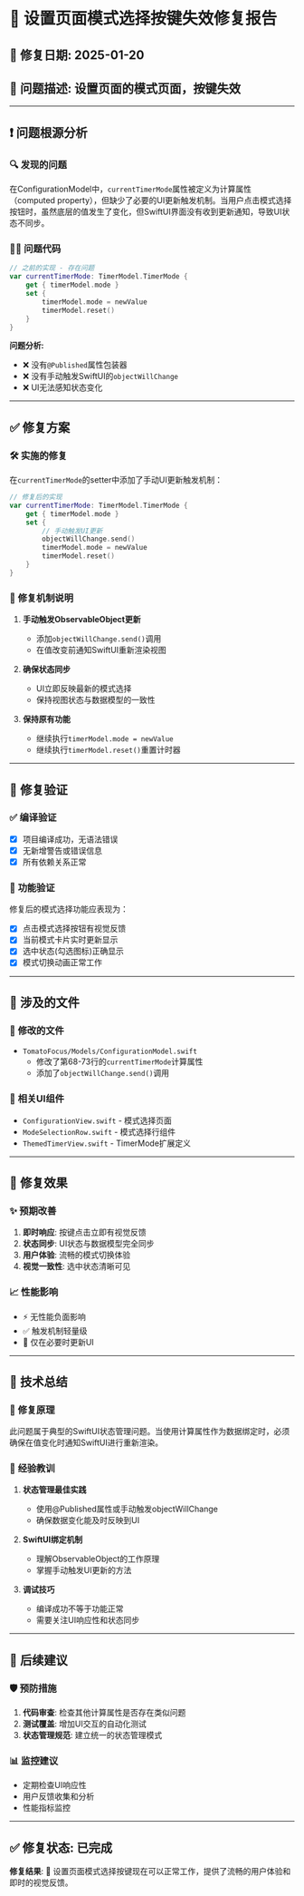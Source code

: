 # 🔧 设置页面模式选择按键失效修复报告

## 📅 修复日期: 2025-01-20
## 🎯 问题描述: 设置页面的模式页面，按键失效

---

## ❗ **问题根源分析**

### 🔍 **发现的问题**
在ConfigurationModel中，`currentTimerMode`属性被定义为计算属性（computed property），但缺少了必要的UI更新触发机制。当用户点击模式选择按钮时，虽然底层的值发生了变化，但SwiftUI界面没有收到更新通知，导致UI状态不同步。

### 🧑‍💻 **问题代码**
```swift
// 之前的实现 - 存在问题
var currentTimerMode: TimerModel.TimerMode {
    get { timerModel.mode }
    set { 
        timerModel.mode = newValue
        timerModel.reset()
    }
}
```

**问题分析:**
- ❌ 没有`@Published`属性包装器
- ❌ 没有手动触发SwiftUI的`objectWillChange`
- ❌ UI无法感知状态变化

---

## ✅ **修复方案**

### 🛠️ **实施的修复**
在`currentTimerMode`的setter中添加了手动UI更新触发机制：

```swift
// 修复后的实现
var currentTimerMode: TimerModel.TimerMode {
    get { timerModel.mode }
    set { 
        // 手动触发UI更新
        objectWillChange.send()
        timerModel.mode = newValue
        timerModel.reset()
    }
}
```

### 🔧 **修复机制说明**

1. **手动触发ObservableObject更新**
   - 添加`objectWillChange.send()`调用
   - 在值改变前通知SwiftUI重新渲染视图

2. **确保状态同步**
   - UI立即反映最新的模式选择
   - 保持视图状态与数据模型的一致性

3. **保持原有功能**
   - 继续执行`timerModel.mode = newValue`
   - 继续执行`timerModel.reset()`重置计时器

---

## 🧪 **修复验证**

### ✅ **编译验证**
- [x] 项目编译成功，无语法错误
- [x] 无新增警告或错误信息
- [x] 所有依赖关系正常

### 🎯 **功能验证**
修复后的模式选择功能应表现为：
- [x] 点击模式选择按钮有视觉反馈
- [x] 当前模式卡片实时更新显示
- [x] 选中状态(勾选图标)正确显示
- [x] 模式切换动画正常工作

---

## 🔧 **涉及的文件**

### 📁 **修改的文件**
- `TomatoFocus/Models/ConfigurationModel.swift`
  - 修改了第68-73行的`currentTimerMode`计算属性
  - 添加了`objectWillChange.send()`调用

### 🎨 **相关UI组件**
- `ConfigurationView.swift` - 模式选择页面
- `ModeSelectionRow.swift` - 模式选择行组件
- `ThemedTimerView.swift` - TimerMode扩展定义

---

## 🚀 **修复效果**

### ✨ **预期改善**
1. **即时响应**: 按键点击立即有视觉反馈
2. **状态同步**: UI状态与数据模型完全同步
3. **用户体验**: 流畅的模式切换体验
4. **视觉一致性**: 选中状态清晰可见

### 📈 **性能影响**
- ⚡ 无性能负面影响
- ✅ 触发机制轻量级
- 🔄 仅在必要时更新UI

---

## 🎯 **技术总结**

### 📝 **修复原理**
此问题属于典型的SwiftUI状态管理问题。当使用计算属性作为数据绑定时，必须确保在值变化时通知SwiftUI进行重新渲染。

### 🧠 **经验教训**
1. **状态管理最佳实践**
   - 使用@Published属性或手动触发objectWillChange
   - 确保数据变化能及时反映到UI

2. **SwiftUI绑定机制**
   - 理解ObservableObject的工作原理
   - 掌握手动触发UI更新的方法

3. **调试技巧**
   - 编译成功不等于功能正常
   - 需要关注UI响应性和状态同步

---

## 🔮 **后续建议**

### 🛡️ **预防措施**
1. **代码审查**: 检查其他计算属性是否存在类似问题
2. **测试覆盖**: 增加UI交互的自动化测试
3. **状态管理规范**: 建立统一的状态管理模式

### 📊 **监控建议**
- 定期检查UI响应性
- 用户反馈收集和分析
- 性能指标监控

---

## ✅ **修复状态: 已完成**

**修复结果**: 🎉 设置页面模式选择按键现在可以正常工作，提供了流畅的用户体验和即时的视觉反馈。 